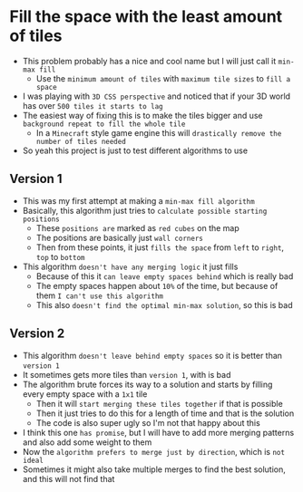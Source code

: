 # Fill the space with the least amount of tiles

- This problem probably has a nice and cool name but I will just call it `min-max fill`
	- Use the `minimum amount of tiles` with `maximum tile sizes` to `fill a space`
- I was playing with `3D CSS perspective` and noticed that if your 3D world has over `500 tiles it starts to lag`
- The easiest way of fixing this is to make the tiles bigger and use `background repeat to fill the whole tile`
	- In a `Minecraft` style game engine this will `drastically remove the number of tiles needed`
- So yeah this project is just to test different algorithms to use

## Version 1

- This was my first attempt at making a `min-max fill algorithm`
- Basically, this algorithm just tries to `calculate possible starting positions`
	- These `positions are` marked as `red cubes` on the map
	- The positions are basically just `wall corners`
	- Then from these points, it just `fills the space` from `left` to `right`, `top` to `bottom`
- This algorithm `doesn't have any merging logic` it just fills
	- Because of this it `can leave empty spaces behind` which is really bad
	- The empty spaces happen about `10%` of the time, but because of them `I can't use this algorithm`
	- This also `doesn't find the optimal min-max solution`, so this is bad

## Version 2

- This algorithm `doesn't leave behind empty spaces` so it is better than `version 1`
- It sometimes gets more tiles than `version 1`, with is bad
- The algorithm brute forces its way to a solution and starts by filling every empty space with a `1x1` tile
	- Then it will `start merging these tiles together` if that is possible
	- Then it just tries to do this for a length of time and that is the solution
	- The code is also super ugly so I'm not that happy about this
- I think this one `has promise`, but I will have to add more merging patterns and also add some weight to them
- Now the `algorithm prefers to merge just by direction`, which is `not ideal`
- Sometimes it might also take multiple merges to find the best solution, and this will not find that

